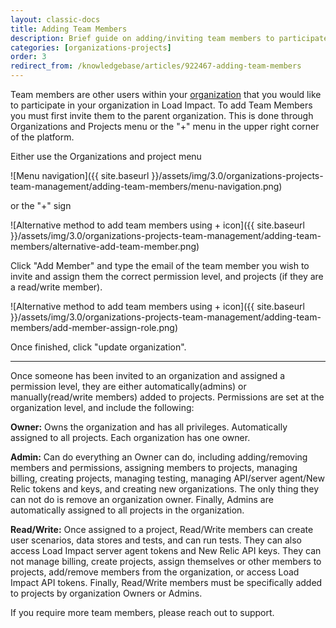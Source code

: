```yaml
---
layout: classic-docs
title: Adding Team Members
description: Brief guide on adding/inviting team members to participate in your Load Impact account and subscription.
categories: [organizations-projects]
order: 3
redirect_from: /knowledgebase/articles/922467-adding-team-members
---
```


Team members are other users within your [organization](organizations) that you would like to participate in your organization in Load Impact.  To add Team Members you must first invite them to the parent organization.  This is done through Organizations and Projects menu or the "+" menu in the upper right corner of the platform.

Either use the Organizations and project menu

![Menu navigation]({{ site.baseurl }}/assets/img/3.0/organizations-projects-team-management/adding-team-members/menu-navigation.png)


or the  "+" sign

![Alternative method to add team members using + icon]({{ site.baseurl }}/assets/img/3.0/organizations-projects-team-management/adding-team-members/alternative-add-team-member.png)


Click "Add Member" and type the email of the team member you wish to invite and assign them the correct permission level, and projects (if they are a read/write member).



![Alternative method to add team members using + icon]({{ site.baseurl }}/assets/img/3.0/organizations-projects-team-management/adding-team-members/add-member-assign-role.png)



Once finished, click "update organization".

***

Once someone has been invited to an organization and assigned a permission level, they are either automatically(admins) or manually(read/write members) added to projects. Permissions are set at the organization level, and include the following:

**Owner:** Owns the organization and has all privileges. Automatically assigned to all projects. Each organization has one owner.

**Admin:** Can do everything an Owner can do, including adding/removing members and permissions, assigning members to projects, managing billing, creating projects, managing testing, managing API/server agent/New Relic tokens and keys, and creating new organizations. The only thing they can not do is remove an organization owner. Finally, Admins are automatically assigned to all projects in the organization.

**Read/Write:** Once assigned to a project, Read/Write members can create user scenarios, data stores and tests, and can run tests. They can also access Load Impact server agent tokens and New Relic API keys. They can not manage billing, create projects, assign themselves or other members to projects, add/remove members from the organization, or access Load Impact API tokens. Finally, Read/Write members must be specifically added to projects by organization Owners or Admins.

If you require more team members, please reach out to support.
